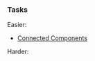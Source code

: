 ### Tasks
Easier:
* [Connected Components](https://www.hackerrank.com/contests/6-20232024/challenges/1-579/problem)


Harder:
